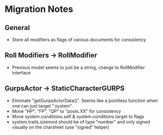 # Migration Notes

## General
- Store all modifiers as flags of various documents for consistency

## Roll Modifiers -> RollModifier
- Previous model seems to just be a string, change to RollModifier interface

## GurpsActor -> StaticCharacterGURPS
- Eliminate "getGurpsActorData()". Seems like a pointless function when one can just target ".system".
- Move "HP", "FP", "QP" to "pools.XX" for consistency
- Move system.conditions.self & system.conditions.target to flags
- system.traits.sizemod should be of type "number" and only signed visually on the charsheet (use "signed" helper)
